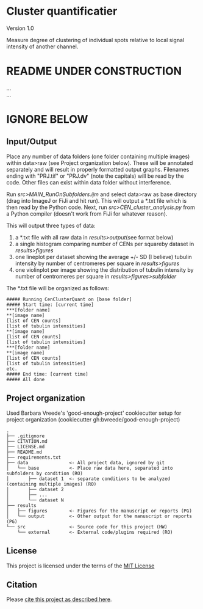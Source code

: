 # Cluster quantificatier

Version 1.0

Measure degree of clustering of individual spots relative to local signal intensity of another channel.

# README UNDER CONSTRUCTION
...  
...

# IGNORE BELOW

## Input/Output

Place any number of data folders (one folder containing multiple images) within data>raw (see Project organization below). These will be annotated separately and will result in properly formatted output graphs.
Filenames ending with "PRJ.tif" or "PRJ.dv" (note the capitals) will be read by the code. Other files can exist within data folder without interference.

Run *src>MAIN_RunOnSubfolders.ijm* and select data>raw as base directory (drag into ImageJ or FiJi and hit run). This will output a \*.txt file which is then read by the Python code.
Next, run *src>CEN_cluster_analysis.py* from a Python compiler (doesn't work from FiJi for whatever reason).

This will output three types of data:
1) a \*.txt file with all raw data in *results>output*(see format below)
2) a single histogram comparing number of CENs per squareby dataset in *results>figures*
3) one lineplot per dataset showing the average +/- SD (I believe) tubulin intensity by number of centromeres per square in *results>figures*
4) one violinplot per image showing the distribution of tubulin intensity by number of centromeres per square in *results>figures>subfolder*

The \*.txt file will be organized as follows:
```
##### Running CenClusterQuant on [base folder]
##### Start time: [current time]
***[folder name]
**[image name]
[list of CEN counts]
[list of tubulin intensities]
**[image name]
[list of CEN counts]
[list of tubulin intensities]
***[folder name]
**[image name]
[list of CEN counts]
[list of tubulin intensities]
etc.
##### End time: [current time]
##### All done
```


## Project organization

Used Barbara Vreede's 'good-enough-project' cookiecutter setup for project organization (cookiecutter gh:bvreede/good-enough-project)

```
.
├── .gitignore
├── CITATION.md
├── LICENSE.md
├── README.md
├── requirements.txt
├── data               <- All project data, ignored by git
│   └── base           <- Place raw data here, separated into subfolders by condition (RO)
│       ├── dataset 1  <- separate conditions to be analyzed (containing multiple images) (RO) 
│       ├── dataset 2   
│       ├── ...         
│       └── dataset N   
├── results
│   ├── figures        <- Figures for the manuscript or reports (PG)
│   └── output         <- Other output for the manuscript or reports (PG)
└── src                <- Source code for this project (HW)
    └── external       <- External code/plugins required (RO)
```


## License

This project is licensed under the terms of the [MIT License](/LICENSE.md)

## Citation

Please [cite this project as described here](/CITATION.md).
